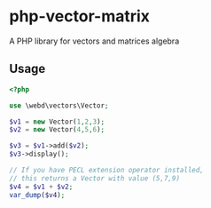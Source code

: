 php-vector-matrix
=================

A PHP library for vectors and matrices algebra


Usage
-----

```php
<?php

use \webd\vectors\Vector;

$v1 = new Vector(1,2,3);
$v2 = new Vector(4,5,6);

$v3 = $v1->add($v2);
$v3->display();

// If you have PECL extension operator installed,
// this returns a Vector with value (5,7,9)
$v4 = $v1 + $v2;
var_dump($v4);
```